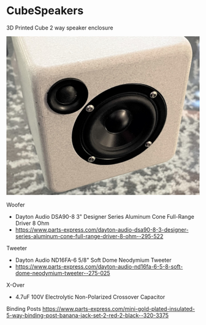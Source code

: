 # CubeSpeakers
3D Printed Cube 2 way speaker enclosure

![Cube Speaker Image](CubeSpeaker.jpeg?raw=true "Cube Speaker")

Woofer 
- Dayton Audio DSA90-8 3" Designer Series Aluminum Cone Full-Range Driver 8 Ohm
- https://www.parts-express.com/dayton-audio-dsa90-8-3-designer-series-aluminum-cone-full-range-driver-8-ohm--295-522

Tweeter
- Dayton Audio ND16FA-6 5/8" Soft Dome Neodymium Tweeter
- https://www.parts-express.com/dayton-audio-nd16fa-6-5-8-soft-dome-neodymium-tweeter--275-025

X-Over
- 4.7uF 100V Electrolytic Non-Polarized Crossover Capacitor

Binding Posts
https://www.parts-express.com/mini-gold-plated-insulated-5-way-binding-post-banana-jack-set-2-red-2-black--320-3375
